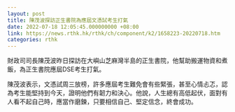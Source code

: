 ```yaml
---
layout: post
title: 陳茂波探訪正生書院為應屆文憑試考生打氣
date: 2022-07-18 12:05:45.000000000 +08:00
link: https://news.rthk.hk/rthk/ch/component/k2/1658223-20220718.htm
categories: rthk
---
```


財政司司長陳茂波昨日探訪在大嶼山芝麻灣半島的正生書院，他幫助搬運物資和煮飯，為正生書院應屆DSE考生打氣。

陳茂波表示，文憑試周三放榜，許多應屆考生難免會有些緊張，甚至心情忐忑，認為考生能堅持到今天，證明他們有韌力和決心。他說，人生總有高低起伏，面對有人看不起自己時，應當作磨鍊，只要相信自己、堅定信念，終會成功。
